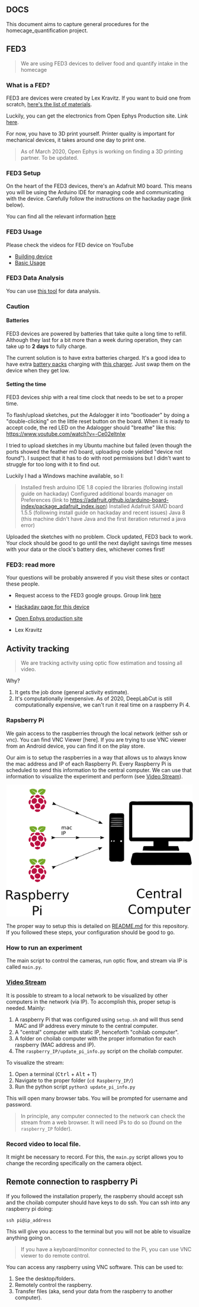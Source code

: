 ## DOCS

This document aims to capture general procedures for the homecage_quantification project.


## FED3 

> We are using FED3 devices to deliver food and quantify intake in the homecage

### What is a FED?

FED3 are devices were created by Lex Kravitz. If you want to buid one from scratch, [here's the list of materials](https://hackaday.io/project/106885-feeding-experimentation-device-3-fed3#menu-components).

Luckily, you can get the electronics from Open Ephys Production site. Link [here](https://open-ephys.org/fed3).

For now, you have to 3D print yourself. Printer quality is important for mechanical devices, it takes around one day to print one. 

> As of March 2020, Open Ephys is working on finding a 3D printing partner. To be updated.

### FED3 Setup

On the heart of the FED3 devices, there's an Adafruit M0 board. This means you will be using the Arduino IDE for managing code and communicating with the device. Carefully follow the instructions on the hackaday page (link below).

You can find all the relevant information [here](https://hackaday.io/project/106885/instructions)

### FED3 Usage

Please check the videos for FED device on YouTube

* [Building device](https://hackaday.io/project/106885-feeding-experimentation-device-3-fed3/log/157363-fed-build-video#discussion-list)
* [Basic Usage](https://youtu.be/VvVrZ950hvQ)

### FED3 Data Analysis

You can use [this tool](github.com/matiasandina/FED_quantification) for data analysis.

### Caution

#### Batteries

FED3 devices are powered by batteries that take quite a long time to refill. Although they last for a bit more than a week during operation, they can take up to **2 days** to fully charge. 

The current solution is to have extra batteries charged. It's a good idea to have extra [battery packs](https://www.adafruit.com/product/354) charging with [this charger](https://www.adafruit.com/product/1304). Just swap them on the device when they get low.


#### Setting the time

FED3 devices ship with a real time clock that needs to be set to a proper time.

To flash/upload sketches, put the Adalogger it into "bootloader" by doing a "double-clicking" on the little reset button on the board. When it is ready to accept code, the red LED on the Adalogger should "breathe" like this:
https://www.youtube.com/watch?v=-Ce02eltnIw

I tried to upload sketches in my Ubuntu machine but failed (even though the ports showed the feather m0 board, uploading code yielded "device not found"). I suspect that it has to do with root permissions but I didn't want to struggle for too long with it to find out.

Luckily I had a Windows machine available, so I:

> Installed fresh arduino IDE 1.8
> copied the libraries (following install guide on hackaday)
> Configured additional boards manager on Preferences (link to https://adafruit.github.io/arduino-board-index/package_adafruit_index.json)
> Installed Adafruit SAMD board 1.5.5 (following install guide on hackaday and recent issues)
> Java 8 (this machine didn't have Java and the first iteration returned a java error)

Uploaded the sketches with no problem. Clock updated, FED3 back to work. Your clock should be good to go until the next daylight savings time messes with your data or the clock's battery dies, whichever comes first! 


### FED3: read more

Your questions will be probably answered if you visit these sites or contact these people. 

* Request access to the FED3 google groups. Group link [here](https://groups.google.com/forum/#!forum/fedforum)

* [Hackaday page for this device](https://hackaday.io/project/106885/instructions)

* [Open Ephys production site](https://open-ephys.org/fed3)

* Lex Kravitz

## Activity tracking

> We are tracking activity using optic flow estimation and tossing all video. 

Why?

1. It gets the job done (general activity estimate).
1. It's computationally inexpensive. As of 2020, DeepLabCut is still computationally expensive, we can't run it real time on a raspberry Pi 4.

### Rapsberry Pi

We gain access to the raspberries through the local network (either ssh or vnc). You can find VNC Viewer [here]. If you are trying to use VNC viewer from an Android device, you can find it on the play store.

Our aim is to setup the raspberries in a way that allows us to always know the mac address and IP of each Raspberry Pi. Every Raspberry Pi is scheduled to send this information to the central computer. We can use that information to visualize the experiment and perform  (see [Video Stream](#video-stream)). 

![](docs_img/raspi_IP.png)

The proper way to setup this is detailed on [README.md](https://github.com/matiasandina/homecage_quantification/blob/master/README.md) for this repository. If you followed these steps, your configuration should be good to go.

### How to run an experiment

The main script to control the cameras, run optic flow, and stream via IP is called `main.py`.

### [Video Stream](#video-stream)

It is possible to stream to a local network to be visualized by other computers in the network (via IP). To accomplish this, proper setup is needed. Mainly:

1. A raspberry Pi that was configured using `setup.sh` and will thus send MAC and IP address every minute to the central computer.
1. A "central" computer with static IP, henceforth "cohilab computer".
1. A folder on choilab computer with the proper information for each raspberry (MAC address and IP).
1. The `raspberry_IP/update_pi_info.py` script on the choilab computer. 

To visualize the stream:

1. Open a terminal (<kbd>Ctrl</kbd> + <kbd>Alt</kbd> + <kbd>T</kbd>)
1. Navigate to the proper folder (`cd Raspberry_IP/`)
1. Run the python script `python3 update_pi_info.py`

This will open many browser tabs. You will be prompted for username and password.

> In principle, any computer connected to the network can check the stream from a web browser. It will need IPs to do so (found on the `raspberry_IP` folder).


### Record video to local file. 

It might be necessary to record. For this, the `main.py` script allows you to change the recording specifically on the camera object.


## Remote connection to raspberry Pi

If you followed the installation properly, the raspberry should accept ssh and the choilab computer should have keys to do ssh. You can ssh into any raspberry pi doing: 

```
ssh pi@ip_address
```

This will give you access to the terminal but you will not be able to visualize anything going on.

> If you have a keyboard/monitor connected to the Pi, you can use VNC viewer to do remote control. 

You can access any raspberry using VNC software. This can be used to:

1. See the desktop/folders.
1. Remotely control the raspberry.
1. Transfer files (aka, send your data from the raspberry to another computer).